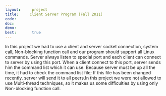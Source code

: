 ```yaml
---
layout:     project
title:     Client Server Program (Fall 2011)
code:  
doc:        
demo:
best:       true
---
```

In this project we had to use a client and server socket connection, system call, Non-blocking function call and our program should support all Linux commands. Server always listen to special port and each client can connect to server by using this port. When a client connect to this port, server sends him the command list which it can use. Because server must be up all the time, it had to check the command list file; If this file has been changed recently, server will send it to all peers.In this project we were not allowed to use Multi-thread techniques, so it makes us some difficulties by using only Non-blocking function call.    	
